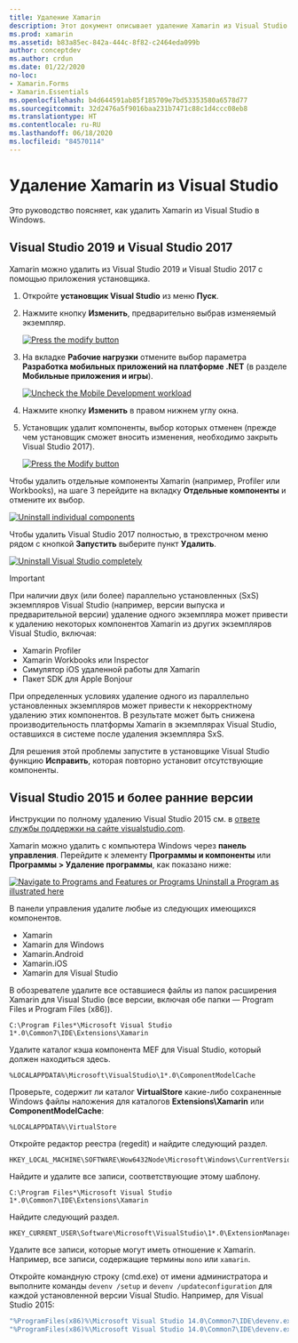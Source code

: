 ```yaml
---
title: Удаление Xamarin
description: Этот документ описывает удаление Xamarin из Visual Studio в Windows.
ms.prod: xamarin
ms.assetid: b83a85ec-842a-444c-8f82-c2464eda099b
author: conceptdev
ms.author: crdun
ms.date: 01/22/2020
no-loc:
- Xamarin.Forms
- Xamarin.Essentials
ms.openlocfilehash: b4d644591ab85f185709e7bd53353580a6578d77
ms.sourcegitcommit: 32d2476a5f9016baa231b7471c88c1d4ccc08eb8
ms.translationtype: HT
ms.contentlocale: ru-RU
ms.lasthandoff: 06/18/2020
ms.locfileid: "84570114"
---
```

# <a name="uninstall-xamarin-from-visual-studio"></a>Удаление Xamarin из Visual Studio

Это руководство поясняет, как удалить Xamarin из Visual Studio в Windows.

<a name="uninstallvs2017"></a>

## <a name="visual-studio-2019-and-visual-studio-2017"></a>Visual Studio 2019 и Visual Studio 2017

Xamarin можно удалить из Visual Studio 2019 и Visual Studio 2017 с помощью приложения установщика.

1. Откройте **установщик Visual Studio** из меню **Пуск**.

2. Нажмите кнопку **Изменить**, предварительно выбрав изменяемый экземпляр.

    [![](uninstalling-xamarin-images/vs2017-02-sml.png "Press the modify button")](uninstalling-xamarin-images/vs2017-02.png#lightbox)

3. На вкладке **Рабочие нагрузки** отмените выбор параметра **Разработка мобильных приложений на платформе .NET** (в разделе **Мобильные приложения и игры**).

    [![](uninstalling-xamarin-images/vs2017-03-sml.png "Uncheck the Mobile Development workload")](uninstalling-xamarin-images/vs2017-03.png#lightbox)

4. Нажмите кнопку **Изменить** в правом нижнем углу окна.

5. Установщик удалит компоненты, выбор которых отменен (прежде чем установщик сможет вносить изменения, необходимо закрыть Visual Studio 2017).

    [![](uninstalling-xamarin-images/vs2017-04-sml.png "Press the Modify button")](uninstalling-xamarin-images/vs2017-04.png#lightbox)

Чтобы удалить отдельные компоненты Xamarin (например, Profiler или Workbooks), на шаге 3 перейдите на вкладку **Отдельные компоненты** и отмените их выбор.

[![](uninstalling-xamarin-images/vs2017-components-sml.png "Uninstall individual components")](uninstalling-xamarin-images/vs2017-components.png#lightbox)

Чтобы удалить Visual Studio 2017 полностью, в трехстрочном меню рядом с кнопкой **Запустить** выберите пункт **Удалить**.

[![](uninstalling-xamarin-images/vs2017-uninstall-sml.png "Uninstall Visual Studio completely")](uninstalling-xamarin-images/vs2017-uninstall.png#lightbox)

> [!IMPORTANT]
> При наличии двух (или более) параллельно установленных (SxS) экземпляров Visual Studio (например, версии выпуска и предварительной версии) удаление одного экземпляра может привести к удалению некоторых компонентов Xamarin из других экземпляров Visual Studio, включая:
>
> - Xamarin Profiler
> - Xamarin Workbooks или Inspector
> - Симулятор iOS удаленной работы для Xamarin
> - Пакет SDK для Apple Bonjour
>
> При определенных условиях удаление одного из параллельно установленных экземпляров может привести к некорректному удалению этих компонентов. В результате может быть снижена производительность платформы Xamarin в экземплярах Visual Studio, оставшихся в системе после удаления экземпляра SxS.
>
>Для решения этой проблемы запустите в установщике Visual Studio функцию **Исправить**, которая повторно установит отсутствующие компоненты.

<a name="uninstallvs2015"></a>

## <a name="visual-studio-2015-and-earlier"></a>Visual Studio 2015 и более ранние версии

Инструкции по полному удалению Visual Studio 2015 см. в [ответе службы поддержки на сайте visualstudio.com](https://visualstudio.microsoft.com/vs/support/vs2015/uninstall-visual-studio-2015/).

Xamarin можно удалить с компьютера Windows через **панель управления**. Перейдите к элементу **Программы и компоненты** или **Программы > Удаление программы**, как показано ниже:

 [![](uninstalling-xamarin-images/image3.png "Navigate to Programs and Features or Programs  Uninstall a Program as illustrated here")](uninstalling-xamarin-images/image3.png#lightbox)

В панели управления удалите любые из следующих имеющихся компонентов.

- Xamarin
- Xamarin для Windows
- Xamarin.Android
- Xamarin.iOS
- Xamarin для Visual Studio

В обозревателе удалите все оставшиеся файлы из папок расширения Xamarin для Visual Studio (все версии, включая обе папки — Program Files и Program Files (x86)).

```
C:\Program Files*\Microsoft Visual Studio 1*.0\Common7\IDE\Extensions\Xamarin
```

Удалите каталог кэша компонента MEF для Visual Studio, который должен находиться здесь.

```
%LOCALAPPDATA%\Microsoft\VisualStudio\1*.0\ComponentModelCache
```

Проверьте, содержит ли каталог **VirtualStore** какие-либо сохраненные Windows файлы наложения для каталогов **Extensions\Xamarin** или **ComponentModelCache**:

```
%LOCALAPPDATA%\VirtualStore
```

Откройте редактор реестра (regedit) и найдите следующий раздел.

```
HKEY_LOCAL_MACHINE\SOFTWARE\Wow6432Node\Microsoft\Windows\CurrentVersion\SharedDlls
```

Найдите и удалите все записи, соответствующие этому шаблону.

```
C:\Program Files*\Microsoft Visual Studio 1*.0\Common7\IDE\Extensions\Xamarin
```

Найдите следующий раздел.

```
HKEY_CURRENT_USER\Software\Microsoft\VisualStudio\1*.0\ExtensionManager\PendingDeletions
```

Удалите все записи, которые могут иметь отношение к Xamarin. Например, все записи, содержащие термины `mono` или `xamarin`.

Откройте командную строку (cmd.exe) от имени администратора и выполните команды `devenv /setup` и `devenv /updateconfiguration` для каждой установленной версии Visual Studio. Например, для Visual Studio 2015:

```cmd
"%ProgramFiles(x86)%\Microsoft Visual Studio 14.0\Common7\IDE\devenv.exe" /setup
"%ProgramFiles(x86)%\Microsoft Visual Studio 14.0\Common7\IDE\devenv.exe" /updateconfiguration
```
